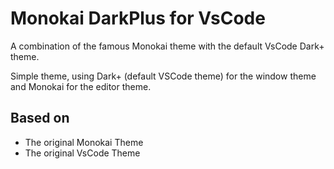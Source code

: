 # Monokai DarkPlus for VsCode

A combination of the famous Monokai theme with the default VsCode Dark+ theme.

Simple theme, using Dark+ (default VSCode theme) for the window theme and Monokai for the editor theme.

## Based on

- The original Monokai Theme
- The original VsCode Theme
